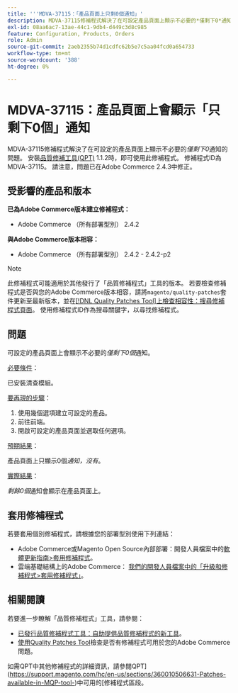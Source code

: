 ```yaml
---
title: '''MDVA-37115：「產品頁面上只剩0個通知」'
description: MDVA-37115修補程式解決了在可設定產品頁面上顯示不必要的*僅剩下0*通知的問題。 安裝[Quality Patches Tool (QPT)](/help/announcements/adobe-commerce-announcements/magento-quality-patches-released-new-tool-to-self-serve-quality-patches.md) 1.1.2時，即可使用此修補程式。 修補程式ID為MDVA-37115。 請注意，問題已在Adobe Commerce 2.4.3中修正。
exl-id: 08aa6ac7-13ae-44c1-9db4-d449c3d8c985
feature: Configuration, Products, Orders
role: Admin
source-git-commit: 2aeb2355b74d1cdfc62b5e7c5aa04fcd0a654733
workflow-type: tm+mt
source-wordcount: '388'
ht-degree: 0%

---
```


# MDVA-37115：產品頁面上會顯示「只剩下0個」通知

MDVA-37115修補程式解決了在可設定的產品頁面上顯示不必要的&#x200B;*僅剩下0*&#x200B;通知的問題。 安裝[品質修補工具(QPT)](/help/announcements/adobe-commerce-announcements/magento-quality-patches-released-new-tool-to-self-serve-quality-patches.md) 1.1.2時，即可使用此修補程式。 修補程式ID為MDVA-37115。 請注意，問題已在Adobe Commerce 2.4.3中修正。

## 受影響的產品和版本

**已為Adobe Commerce版本建立修補程式：**

* Adobe Commerce （所有部署型別） 2.4.2

**與Adobe Commerce版本相容：**

* Adobe Commerce （所有部署型別） 2.4.2 - 2.4.2-p2

>[!NOTE]
>
>此修補程式可能適用於其他發行了「品質修補程式」工具的版本。 若要檢查修補程式是否與您的Adobe Commerce版本相容，請將`magento/quality-patches`套件更新至最新版本，並在[[!DNL Quality Patches Tool]上檢查相容性：搜尋修補程式頁面](https://experienceleague.adobe.com/tools/commerce-quality-patches/index.html)。 使用修補程式ID作為搜尋關鍵字，以尋找修補程式。

## 問題

可設定的產品頁面上會顯示不必要的&#x200B;*僅剩下0個*&#x200B;通知。

<u>必要條件</u>：

已安裝清查模組。

<u>要再現的步驟</u>：

1. 使用幾個選項建立可設定的產品。
1. 前往前端。
1. 開啟可設定的產品頁面並選取任何選項。

<u>預期結果</u>：

產品頁面上只顯示0個&#x200B;*通知，沒有*。

<u>實際結果</u>：

*剩餘0個*&#x200B;通知會顯示在產品頁面上。

## 套用修補程式

若要套用個別修補程式，請根據您的部署型別使用下列連結：

* Adobe Commerce或Magento Open Source內部部署：開發人員檔案中的[軟體更新指南>套用修補程式](https://experienceleague.adobe.com/en/docs/commerce-operations/tools/quality-patches-tool/usage)。
* 雲端基礎結構上的Adobe Commerce： [我們的開發人員檔案中的「升級和修補程式>套用修補程式」](https://experienceleague.adobe.com/en/docs/commerce-cloud-service/user-guide/develop/upgrade/apply-patches)。

## 相關閱讀

若要進一步瞭解「品質修補程式」工具，請參閱：

* [已發行品質修補程式工具：自助提供品質修補程式的新工具](/help/announcements/adobe-commerce-announcements/magento-quality-patches-released-new-tool-to-self-serve-quality-patches.md)。
* [使用Quality Patches Tool](/help/support-tools/patches-available-in-qpt-tool/check-patch-for-magento-issue-with-magento-quality-patches.md)檢查是否有修補程式可用於您的Adobe Commerce問題。

如需QPT中其他修補程式的詳細資訊，請參閱QPT](https://support.magento.com/hc/en-us/sections/360010506631-Patches-available-in-MQP-tool-)中可用的[修補程式區段。
